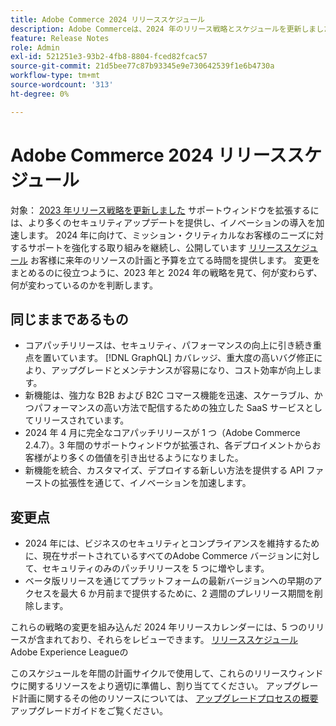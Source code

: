 ```yaml
---
title: Adobe Commerce 2024 リリーススケジュール
description: Adobe Commerceは、2024 年のリリース戦略とスケジュールを更新しました。
feature: Release Notes
role: Admin
exl-id: 521251e3-93b2-4fb8-8804-fced82fcac57
source-git-commit: 21d5bee77c87b93345e9e730642539f1e6b4730a
workflow-type: tm+mt
source-wordcount: '313'
ht-degree: 0%

---
```


# Adobe Commerce 2024 リリーススケジュール

対象： [2023 年リリース戦略を更新しました](https://business.adobe.com/blog/the-latest/adobe-announces-expanded-support) サポートウィンドウを拡張するには、より多くのセキュリティアップデートを提供し、イノベーションの導入を加速します。 2024 年に向けて、ミッション・クリティカルなお客様のニーズに対するサポートを強化する取り組みを継続し、公開しています [リリーススケジュール](https://experienceleague.adobe.com/docs/commerce-operations/release/planning/schedule.html) お客様に来年のリソースの計画と予算を立てる時間を提供します。 変更をまとめるのに役立つように、2023 年と 2024 年の戦略を見て、何が変わらず、何が変わっているのかを判断します。

## 同じままであるもの

* コアパッチリリースは、セキュリティ、パフォーマンスの向上に引き続き重点を置いています。 [!DNL GraphQL] カバレッジ、重大度の高いバグ修正により、アップグレードとメンテナンスが容易になり、コスト効率が向上します。
* 新機能は、強力な B2B および B2C コマース機能を迅速、スケーラブル、かつパフォーマンスの高い方法で配信するための独立した SaaS サービスとしてリリースされています。
* 2024 年 4 月に完全なコアパッチリリースが 1 つ（Adobe Commerce 2.4.7）。3 年間のサポートウィンドウが拡張され、各デプロイメントからお客様がより多くの価値を引き出せるようになりました。
* 新機能を統合、カスタマイズ、デプロイする新しい方法を提供する API ファーストの拡張性を通じて、イノベーションを加速します。

## 変更点

* 2024 年には、ビジネスのセキュリティとコンプライアンスを維持するために、現在サポートされているすべてのAdobe Commerce バージョンに対して、セキュリティのみのパッチリリースを 5 つに増やします。
* ベータ版リリースを通じてプラットフォームの最新バージョンへの早期のアクセスを最大 6 か月前まで提供するために、2 週間のプレリリース期間を削除します。

これらの戦略の変更を組み込んだ 2024 年リリースカレンダーには、5 つのリリースが含まれており、それらをレビューできます。 [リリーススケジュール](https://experienceleague.adobe.com/docs/commerce-operations/release/planning/schedule.html) Adobe Experience Leagueの

このスケジュールを年間の計画サイクルで使用して、これらのリリースウィンドウに関するリソースをより適切に準備し、割り当ててください。 アップグレード計画に関するその他のリソースについては、 [アップグレードプロセスの概要](/docs/commerce-operations/upgrade-guide/overview.html) アップグレードガイドをご覧ください。
